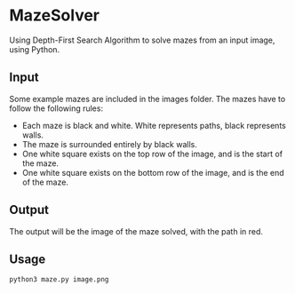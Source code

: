 # MazeSolver
Using Depth-First Search Algorithm to solve mazes from an input image, using Python.

## Input
Some example mazes are included in the images folder. The mazes have to follow the following rules:
- Each maze is black and white. White represents paths, black represents walls.
- The maze is surrounded entirely by black walls.
- One white square exists on the top row of the image, and is the start of the maze.
- One white square exists on the bottom row of the image, and is the end of the maze.

## Output
The output will be the image of the maze solved, with the path in red.
## Usage
```
python3 maze.py image.png
```
